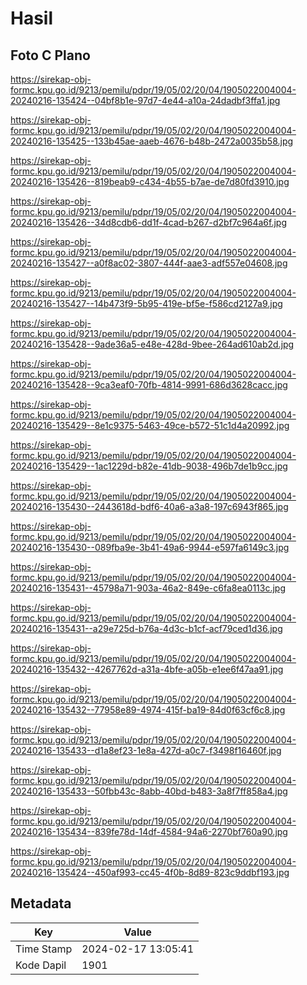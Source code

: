 # Hasil

## Foto C Plano

https://sirekap-obj-formc.kpu.go.id/9213/pemilu/pdpr/19/05/02/20/04/1905022004004-20240216-135424--04bf8b1e-97d7-4e44-a10a-24dadbf3ffa1.jpg

https://sirekap-obj-formc.kpu.go.id/9213/pemilu/pdpr/19/05/02/20/04/1905022004004-20240216-135425--133b45ae-aaeb-4676-b48b-2472a0035b58.jpg

https://sirekap-obj-formc.kpu.go.id/9213/pemilu/pdpr/19/05/02/20/04/1905022004004-20240216-135426--819beab9-c434-4b55-b7ae-de7d80fd3910.jpg

https://sirekap-obj-formc.kpu.go.id/9213/pemilu/pdpr/19/05/02/20/04/1905022004004-20240216-135426--34d8cdb6-dd1f-4cad-b267-d2bf7c964a6f.jpg

https://sirekap-obj-formc.kpu.go.id/9213/pemilu/pdpr/19/05/02/20/04/1905022004004-20240216-135427--a0f8ac02-3807-444f-aae3-adf557e04608.jpg

https://sirekap-obj-formc.kpu.go.id/9213/pemilu/pdpr/19/05/02/20/04/1905022004004-20240216-135427--14b473f9-5b95-419e-bf5e-f586cd2127a9.jpg

https://sirekap-obj-formc.kpu.go.id/9213/pemilu/pdpr/19/05/02/20/04/1905022004004-20240216-135428--9ade36a5-e48e-428d-9bee-264ad610ab2d.jpg

https://sirekap-obj-formc.kpu.go.id/9213/pemilu/pdpr/19/05/02/20/04/1905022004004-20240216-135428--9ca3eaf0-70fb-4814-9991-686d3628cacc.jpg

https://sirekap-obj-formc.kpu.go.id/9213/pemilu/pdpr/19/05/02/20/04/1905022004004-20240216-135429--8e1c9375-5463-49ce-b572-51c1d4a20992.jpg

https://sirekap-obj-formc.kpu.go.id/9213/pemilu/pdpr/19/05/02/20/04/1905022004004-20240216-135429--1ac1229d-b82e-41db-9038-496b7de1b9cc.jpg

https://sirekap-obj-formc.kpu.go.id/9213/pemilu/pdpr/19/05/02/20/04/1905022004004-20240216-135430--2443618d-bdf6-40a6-a3a8-197c6943f865.jpg

https://sirekap-obj-formc.kpu.go.id/9213/pemilu/pdpr/19/05/02/20/04/1905022004004-20240216-135430--089fba9e-3b41-49a6-9944-e597fa6149c3.jpg

https://sirekap-obj-formc.kpu.go.id/9213/pemilu/pdpr/19/05/02/20/04/1905022004004-20240216-135431--45798a71-903a-46a2-849e-c6fa8ea0113c.jpg

https://sirekap-obj-formc.kpu.go.id/9213/pemilu/pdpr/19/05/02/20/04/1905022004004-20240216-135431--a29e725d-b76a-4d3c-b1cf-acf79ced1d36.jpg

https://sirekap-obj-formc.kpu.go.id/9213/pemilu/pdpr/19/05/02/20/04/1905022004004-20240216-135432--4267762d-a31a-4bfe-a05b-e1ee6f47aa91.jpg

https://sirekap-obj-formc.kpu.go.id/9213/pemilu/pdpr/19/05/02/20/04/1905022004004-20240216-135432--77958e89-4974-415f-ba19-84d0f63cf6c8.jpg

https://sirekap-obj-formc.kpu.go.id/9213/pemilu/pdpr/19/05/02/20/04/1905022004004-20240216-135433--d1a8ef23-1e8a-427d-a0c7-f3498f16460f.jpg

https://sirekap-obj-formc.kpu.go.id/9213/pemilu/pdpr/19/05/02/20/04/1905022004004-20240216-135433--50fbb43c-8abb-40bd-b483-3a8f7ff858a4.jpg

https://sirekap-obj-formc.kpu.go.id/9213/pemilu/pdpr/19/05/02/20/04/1905022004004-20240216-135434--839fe78d-14df-4584-94a6-2270bf760a90.jpg

https://sirekap-obj-formc.kpu.go.id/9213/pemilu/pdpr/19/05/02/20/04/1905022004004-20240216-135424--450af993-cc45-4f0b-8d89-823c9ddbf193.jpg


## Metadata

| Key        | Value               |
| ---------- | ------------------- |
| Time Stamp | 2024-02-17 13:05:41 |
| Kode Dapil | 1901                |




